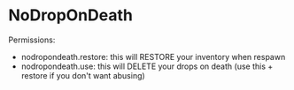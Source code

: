 NoDropOnDeath
=============

 Permissions:
  - nodropondeath.restore: this will RESTORE your inventory when respawn
  - nodropondeath.use: this will DELETE your drops on death (use this + restore if you don't want abusing)

